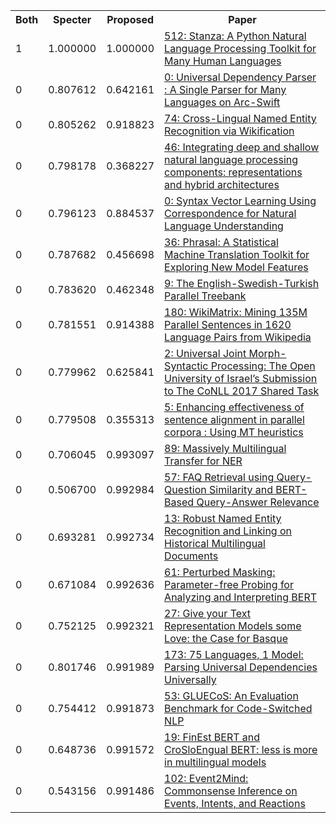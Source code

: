 <html><table><tr>
<th>Both</th>
<th>Specter</th>
<th>Proposed</th>
<th>Paper</th>
</tr>
<tr>
<td>1</td>
<td>1.000000</td>
<td>1.000000</td>
<td><a href="https://www.semanticscholar.org/paper/42e863f93203d37a2518da381beaf06e4c70fb3d">512: Stanza: A Python Natural Language Processing Toolkit for Many Human Languages</a></td>
</tr>
<tr>
<td>0</td>
<td>0.807612</td>
<td>0.642161</td>
<td><a href="https://www.semanticscholar.org/paper/a97c95c4461f06a6bddf0286b19e801454a36c45">0: Universal Dependency Parser : A Single Parser for Many Languages on Arc-Swift</a></td>
</tr>
<tr>
<td>0</td>
<td>0.805262</td>
<td>0.918823</td>
<td><a href="https://www.semanticscholar.org/paper/c8a3a1391845667702d4d5df10be0c5761202cbe">74: Cross-Lingual Named Entity Recognition via Wikification</a></td>
</tr>
<tr>
<td>0</td>
<td>0.798178</td>
<td>0.368227</td>
<td><a href="https://www.semanticscholar.org/paper/e26b3b39e4ab8ea2dd0a7cd9e8fb93af93b329a0">46: Integrating deep and shallow natural language processing components: representations and hybrid architectures</a></td>
</tr>
<tr>
<td>0</td>
<td>0.796123</td>
<td>0.884537</td>
<td><a href="https://www.semanticscholar.org/paper/2073df89cb771ca6ddfc8be84e517c7009e6790e">0: Syntax Vector Learning Using Correspondence for Natural Language Understanding</a></td>
</tr>
<tr>
<td>0</td>
<td>0.787682</td>
<td>0.456698</td>
<td><a href="https://www.semanticscholar.org/paper/d579adf7a2c5cce3bb17482bb757f15bff45b131">36: Phrasal: A Statistical Machine Translation Toolkit for Exploring New Model Features</a></td>
</tr>
<tr>
<td>0</td>
<td>0.783620</td>
<td>0.462348</td>
<td><a href="https://www.semanticscholar.org/paper/ba272e0ffe28cc3e5b6a4c4ea13ba067f3874f3d">9: The English-Swedish-Turkish Parallel Treebank</a></td>
</tr>
<tr>
<td>0</td>
<td>0.781551</td>
<td>0.914388</td>
<td><a href="https://www.semanticscholar.org/paper/f48f90464d9694e2ea18767f14842c64c9a1e8fb">180: WikiMatrix: Mining 135M Parallel Sentences in 1620 Language Pairs from Wikipedia</a></td>
</tr>
<tr>
<td>0</td>
<td>0.779962</td>
<td>0.625841</td>
<td><a href="https://www.semanticscholar.org/paper/aa8c599219500f1f268cc5bf535282511acd3bc8">2: Universal Joint Morph-Syntactic Processing: The Open University of Israel’s Submission to The CoNLL 2017 Shared Task</a></td>
</tr>
<tr>
<td>0</td>
<td>0.779508</td>
<td>0.355313</td>
<td><a href="https://www.semanticscholar.org/paper/73ecfc7e31ccfbd860a5e934f05e011b1178ddda">5: Enhancing effectiveness of sentence alignment in parallel corpora : Using MT heuristics</a></td>
</tr>
<tr>
<td>0</td>
<td>0.706045</td>
<td>0.993097</td>
<td><a href="https://www.semanticscholar.org/paper/e99e2bd4812b30e104db0feddb681f32acd88758">89: Massively Multilingual Transfer for NER</a></td>
</tr>
<tr>
<td>0</td>
<td>0.506700</td>
<td>0.992984</td>
<td><a href="https://www.semanticscholar.org/paper/dcd85f84cad4850fa0a8ddb8f97e29c397cb0340">57: FAQ Retrieval using Query-Question Similarity and BERT-Based Query-Answer Relevance</a></td>
</tr>
<tr>
<td>0</td>
<td>0.693281</td>
<td>0.992734</td>
<td><a href="https://www.semanticscholar.org/paper/659e2816db346058b442ba39504c44e045ab8fc1">13: Robust Named Entity Recognition and Linking on Historical Multilingual Documents</a></td>
</tr>
<tr>
<td>0</td>
<td>0.671084</td>
<td>0.992636</td>
<td><a href="https://www.semanticscholar.org/paper/3aaa8aaad5ef36550a6b47d6ee000f0b346a5a1f">61: Perturbed Masking: Parameter-free Probing for Analyzing and Interpreting BERT</a></td>
</tr>
<tr>
<td>0</td>
<td>0.752125</td>
<td>0.992321</td>
<td><a href="https://www.semanticscholar.org/paper/87923c0c284e022fbbd0897adb14500053f37876">27: Give your Text Representation Models some Love: the Case for Basque</a></td>
</tr>
<tr>
<td>0</td>
<td>0.801746</td>
<td>0.991989</td>
<td><a href="https://www.semanticscholar.org/paper/31c872514c28a172f7f0221c8596aa5bfcdb9e98">173: 75 Languages, 1 Model: Parsing Universal Dependencies Universally</a></td>
</tr>
<tr>
<td>0</td>
<td>0.754412</td>
<td>0.991873</td>
<td><a href="https://www.semanticscholar.org/paper/00cd2650a89734105fa0c0aba3bf07935b318290">53: GLUECoS: An Evaluation Benchmark for Code-Switched NLP</a></td>
</tr>
<tr>
<td>0</td>
<td>0.648736</td>
<td>0.991572</td>
<td><a href="https://www.semanticscholar.org/paper/a1c80a81ee0a949172d06409bb98457d2dc15b02">19: FinEst BERT and CroSloEngual BERT: less is more in multilingual models</a></td>
</tr>
<tr>
<td>0</td>
<td>0.543156</td>
<td>0.991486</td>
<td><a href="https://www.semanticscholar.org/paper/b7fbce48dfd734adbab95c669c290d9e4aaf3272">102: Event2Mind: Commonsense Inference on Events, Intents, and Reactions</a></td>
</tr>
</table></html>
